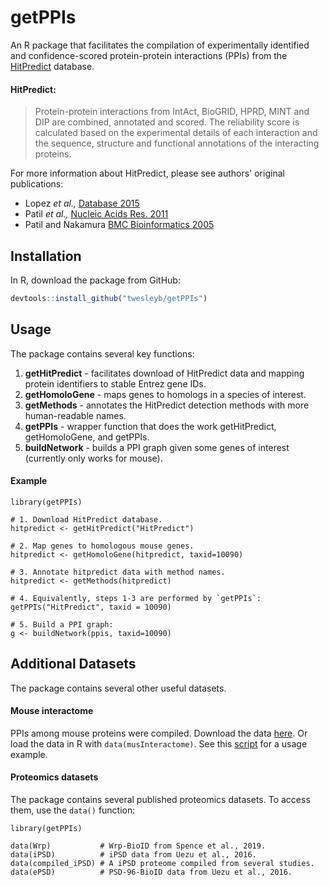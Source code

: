 # getPPIs

An R package that facilitates the compilation of experimentally identified and 
confidence-scored protein-protein interactions (PPIs) from the 
[HitPredict](http://hintdb.hgc.jp/htp/) database.

#### HitPredict:
> Protein-protein interactions from IntAct, BioGRID, HPRD, MINT and DIP are 
> combined, annotated and scored. The reliability score is calculated based 
> on the experimental details of each interaction and the sequence, structure and 
> functional annotations of the interacting proteins.

For more information about HitPredict, please see authors' original publications:
* Lopez _et al.,_ [Database 2015](https://www.ncbi.nlm.nih.gov/pmc/articles/PMC4691340/)
* Patil _et al.,_ [Nucleic Acids Res. 2011](https://www.ncbi.nlm.nih.gov/pubmed/20947562)
* Patil and Nakamura [BMC Bioinformatics 2005](https://www.ncbi.nlm.nih.gov/pubmed/15833142)

## Installation
In R, download the package from GitHub:

```R
devtools::install_github("twesleyb/getPPIs")
```

## Usage
The package contains several key functions:
1. __getHitPredict__ - facilitates download of HitPredict data and mapping protein identifiers to stable Entrez gene IDs.
2. __getHomoloGene__ - maps genes to homologs in a species of interest.
3. __getMethods__ - annotates the HitPredict detection methods with more human-readable names.
4. __getPPIs__ - wrapper function that does the work getHitPredict, getHomoloGene, and getPPIs.
5. __buildNetwork__ - builds a PPI graph given some genes of interest (currently only works for mouse).

#### Example
```
library(getPPIs)

# 1. Download HitPredict database.
hitpredict <- getHitPredict("HitPredict")

# 2. Map genes to homologous mouse genes.
hitpredict <- getHomoloGene(hitpredict, taxid=10090)

# 3. Annotate hitpredict data with method names.
hitpredict <- getMethods(hitpredict)

# 4. Equivalently, steps 1-3 are performed by `getPPIs`:
getPPIs("HitPredict", taxid = 10090)

# 5. Build a PPI graph:
g <- buildNetwork(ppis, taxid=10090)

```

## Additional Datasets
The package contains several other useful datasets.

#### Mouse interactome
PPIs among mouse proteins were compiled. Download the data 
[here](https://github.com/twesleyb/getPPIs/blob/master/data/musInteractome.zip).
Or load the data in R with `data(musInteractome)`. See this [script](./example.R)
for a usage example.

#### Proteomics datasets
The package contains several published proteomics datasets. To access them, use the
`data()` function:

```
library(getPPIs)

data(Wrp)           # Wrp-BioID from Spence et al., 2019.
data(iPSD)          # iPSD data from Uezu et al., 2016.
data(compiled_iPSD) # A iPSD proteome compiled from several studies.
data(ePSD)          # PSD-96-BioID data from Uezu et al., 2016.
```
